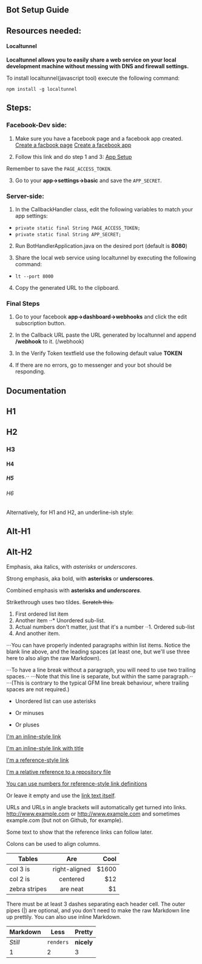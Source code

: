 <!DOCTYPE html>
<html>
<meta name="viewport" content="width=device-width, initial-scale=1">

<body>
<article class="markdown-body">

# Bot Setup Guide

## Resources needed:

#### Localtunnel
**Localtunnel allows you to easily share a web service on your local development machine without messing with DNS and firewall settings.**

To install localtunnel(javascript tool) execute the following command:

`npm install -g localtunnel`

## Steps:


### Facebook-Dev side:
1. Make sure you have a facebook page and a facebook app created.
[Create a facbook page](https://www.facebook.com/pages/create)
[Create a facebook app](https://developers.facebook.com/docs/apps/register)

2. Follow this link and do step 1 and 3:
[App Setup](https://developers.facebook.com/docs/messenger-platform/getting-started/app-setup)

Remember to save the `PAGE_ACCESS_TOKEN`.

3. Go to your **app->settings->basic** and save the `APP_SECRET`.

### Server-side:
1. In the CallbackHandler class, edit the following variables to match your app settings:

* `private static final String PAGE_ACCESS_TOKEN;`
* `private static final String APP_SECRET;`

2. Run BotHandlerApplication.java on the desired port (default is **8080**)

3. Share the local web service using localtunnel by executing the following command:

* `lt --port 8000`

4. Copy the generated URL to the clipboard.

### Final Steps
1. Go to your facebook **app->dashboard->webhooks** and click the edit subscription button.

2. In the Callback URL paste the URL generated by localtunnel and append __/webhook__ to it. (<URL>/webhook)

3. In the Verify Token textfield use the following default value **TOKEN**

4. If there are no errors, go to messenger and your bot should be responding.


# Documentation

# H1
## H2
### H3
#### H4
##### H5
###### H6

Alternatively, for H1 and H2, an underline-ish style:

Alt-H1
======

Alt-H2
------

Emphasis, aka italics, with *asterisks* or _underscores_.

Strong emphasis, aka bold, with **asterisks** or __underscores__.

Combined emphasis with **asterisks and _underscores_**.

Strikethrough uses two tildes. ~~Scratch this.~~

1. First ordered list item
2. Another item
⋅⋅* Unordered sub-list.
1. Actual numbers don't matter, just that it's a number
⋅⋅1. Ordered sub-list
4. And another item.

⋅⋅⋅You can have properly indented paragraphs within list items. Notice the blank line above, and the leading spaces (at least one, but we'll use three here to also align the raw Markdown).

⋅⋅⋅To have a line break without a paragraph, you will need to use two trailing spaces.⋅⋅
⋅⋅⋅Note that this line is separate, but within the same paragraph.⋅⋅
⋅⋅⋅(This is contrary to the typical GFM line break behaviour, where trailing spaces are not required.)

* Unordered list can use asterisks
- Or minuses
+ Or pluses

[I'm an inline-style link](https://www.google.com)

[I'm an inline-style link with title](https://www.google.com "Google's Homepage")

[I'm a reference-style link][Arbitrary case-insensitive reference text]

[I'm a relative reference to a repository file](../blob/master/LICENSE)

[You can use numbers for reference-style link definitions][1]

Or leave it empty and use the [link text itself].

URLs and URLs in angle brackets will automatically get turned into links.
http://www.example.com or <http://www.example.com> and sometimes
example.com (but not on Github, for example).

Some text to show that the reference links can follow later.

[arbitrary case-insensitive reference text]: https://www.mozilla.org
[1]: http://slashdot.org
[link text itself]: http://www.reddit.com

Colons can be used to align columns.

| Tables        | Are           | Cool  |
| ------------- |:-------------:| -----:|
| col 3 is      | right-aligned | $1600 |
| col 2 is      | centered      |   $12 |
| zebra stripes | are neat      |    $1 |

There must be at least 3 dashes separating each header cell.
The outer pipes (|) are optional, and you don't need to make the
raw Markdown line up prettily. You can also use inline Markdown.

Markdown | Less | Pretty
--- | --- | ---
*Still* | `renders` | **nicely**
1 | 2 | 3

</article>
</body>
</html>
